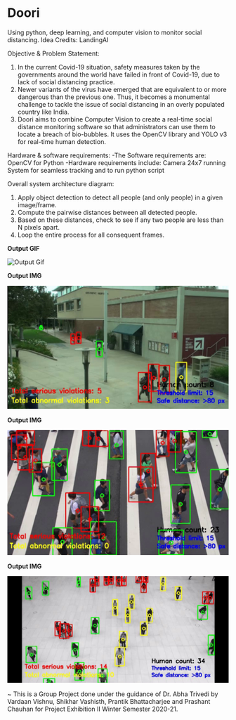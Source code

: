 # Doori
Using python, deep learning, and computer vision to monitor social distancing.
Idea Credits: LandingAI

Objective & Problem Statement:
1. In the current Covid-19 situation, safety measures taken by the governments around the world have failed in front of Covid-19, due to lack of social distancing practice.
2. Newer variants of the virus have emerged that are equivalent to or more dangerous than the previous one. Thus, it becomes a monumental challenge to tackle the issue of social distancing in an overly populated country like India.
3. Doori aims to combine Computer Vision to create a real-time social distance monitoring software so that administrators can use them to locate a breach of bio-bubbles. It uses the OpenCV library and YOLO v3 for real-time human detection.

Hardware & software requirements:
-The Software requirements are:
OpenCV for Python
-Hardware requirements include:
Camera
24x7 running System for seamless tracking and to run python script

Overall system architecture diagram:
1. Apply object detection to detect all people (and only people) in a given image/frame.
2. Compute the pairwise distances between all detected people.
3. Based on these distances, check to see if any two people are less than N pixels apart.
4. Loop the entire process for all consequent frames.

__Output GIF__

![Output Gif](https://github.com/Prantik-Bhattacharjee/Doori/blob/master/output%20video.gif)

__Output IMG__

![Output Img](https://github.com/Prantik-Bhattacharjee/Doori/blob/master/output%20image%201.png)

__Output IMG__

![Output Img](https://github.com/Prantik-Bhattacharjee/Doori/blob/master/output%20image%203%20(1).png)

__Output IMG__

![Output Img](https://github.com/Prantik-Bhattacharjee/Doori/blob/master/output%20image%203%20(2).png)


~ This is a Group Project done under the guidance of Dr. Abha Trivedi by Vardaan Vishnu, Shikhar Vashisth, Prantik Bhattacharjee and Prashant Chauhan for Project Exhibition II Winter Semester 2020-21.

